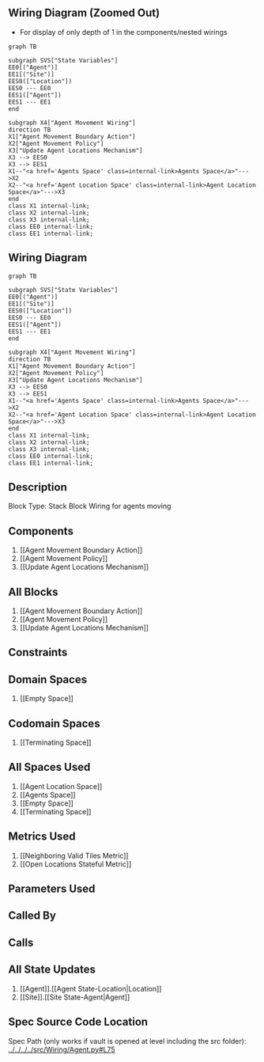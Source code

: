 ## Wiring Diagram (Zoomed Out)

- For display of only depth of 1 in the components/nested wirings
```mermaid
graph TB

subgraph SVS["State Variables"]
EE0[("Agent")]
EE1[("Site")]
EES0(["Location"])
EES0 --- EE0
EES1(["Agent"])
EES1 --- EE1
end

subgraph X4["Agent Movement Wiring"]
direction TB
X1["Agent Movement Boundary Action"]
X2["Agent Movement Policy"]
X3["Update Agent Locations Mechanism"]
X3 --> EES0
X3 --> EES1
X1--"<a href='Agents Space' class=internal-link>Agents Space</a>"--->X2
X2--"<a href='Agent Location Space' class=internal-link>Agent Location Space</a>"--->X3
end
class X1 internal-link;
class X2 internal-link;
class X3 internal-link;
class EE0 internal-link;
class EE1 internal-link;

```

## Wiring Diagram

```mermaid
graph TB

subgraph SVS["State Variables"]
EE0[("Agent")]
EE1[("Site")]
EES0(["Location"])
EES0 --- EE0
EES1(["Agent"])
EES1 --- EE1
end

subgraph X4["Agent Movement Wiring"]
direction TB
X1["Agent Movement Boundary Action"]
X2["Agent Movement Policy"]
X3["Update Agent Locations Mechanism"]
X3 --> EES0
X3 --> EES1
X1--"<a href='Agents Space' class=internal-link>Agents Space</a>"--->X2
X2--"<a href='Agent Location Space' class=internal-link>Agent Location Space</a>"--->X3
end
class X1 internal-link;
class X2 internal-link;
class X3 internal-link;
class EE0 internal-link;
class EE1 internal-link;

```

## Description

Block Type: Stack Block
Wiring for agents moving
## Components
1. [[Agent Movement Boundary Action]]
2. [[Agent Movement Policy]]
3. [[Update Agent Locations Mechanism]]

## All Blocks
1. [[Agent Movement Boundary Action]]
2. [[Agent Movement Policy]]
3. [[Update Agent Locations Mechanism]]

## Constraints

## Domain Spaces
1. [[Empty Space]]

## Codomain Spaces
1. [[Terminating Space]]

## All Spaces Used
1. [[Agent Location Space]]
2. [[Agents Space]]
3. [[Empty Space]]
4. [[Terminating Space]]

## Metrics Used
1. [[Neighboring Valid Tiles Metric]]
2. [[Open Locations Stateful Metric]]

## Parameters Used

## Called By

## Calls

## All State Updates
1. [[Agent]].[[Agent State-Location|Location]]
2. [[Site]].[[Site State-Agent|Agent]]

## Spec Source Code Location

Spec Path (only works if vault is opened at level including the src folder): [../../../../src/Wiring/Agent.py#L75](../../../../src/Wiring/Agent.py#L75)

